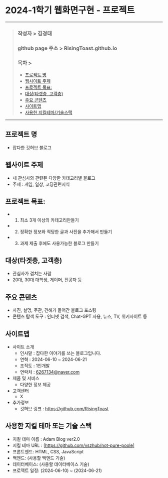 # 2024-1학기 웹화면구현 - 프로젝트
---
> ### 작성자 > 김경태
> ### github page 주소 > RisingToast.github.io
>
> ### 목차 >
> - [프로젝트 명](#프로젝트-명)
> - [웹사이트 주제](#웹사이트-주제)
> - [프로젝트 목표:](#프로젝트-목표)
> - [대상(타겟층, 고객층)](#대상타겟층-고객층)
> - [주요 콘텐츠](#주요-콘텐츠)
> - [사이트맵](#사이트맵)
> - [사용한 지킬테마/기술스택](#사용한-지킬-테마-또는-기술-스택)
---

## 프로젝트 명
- 잡다한 깃허브 블로그

## 웹사이트 주제
- 내 관심사와 관련된 다양한 카테고리별 블로그
- 주제 : 게임, 일상, 코딩관련지식

## 프로젝트 목표:
- 1. 최소 3개 이상의 카테고리만들기
- 2. 정확한 정보와 적당한 글과 사진을 추가해서 만들기
- 3. 과제 제출 후에도 사용가능한 블로그 만들기

## 대상(타겟층, 고객층) 
- 관심사가 겹치는 사람
- 20대, 30대 대학생, 게이머, 전공자 등

## 주요 콘텐츠
- 사진, 설명, 주관, 견해가 들어간 블로그 포스팅
- 콘텐츠 탐색 도구 : 인터넷 검색, Chat-GPT 사용, 뉴스, TV, 위키사이트 등

## 사이트맵
- 사이트 소개
  - 인사말 : 잡다한 이야기를 쓰는 블로그입니다.
  - 연혁 : 2024-06-10 ~ 2024-06-21
  - 조직도 : 1인개발
  - 연락처 : 6267134@naver.com
- 제품 및 서비스
  - 다양한 정보 제공
- 고객센터
  - X
- 추가정보
  - 깃허브 링크 : https://github.com/RisingToast

## 사용한 지킬 테마 또는 기술 스택
- 지킬 테마 이름 : Adam Blog ver2.0
- 지킬 테마 URL : [https://github.com/vszhub/not-pure-poole]
- 프론트엔드: HTML, CSS, JavaScript
- 백엔드: (사용할 백엔드 기술)
- 데이터베이스: (사용할 데이터베이스 기술)
- 프로젝트 일정: (2024-06-10) ~ (2024-06-21)
